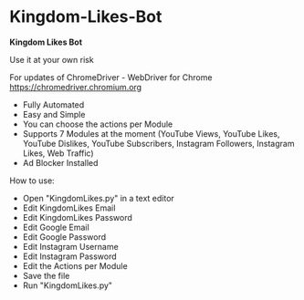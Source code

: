 # Kingdom-Likes-Bot
**Kingdom Likes Bot**

Use it at your own risk

For updates of ChromeDriver - WebDriver for Chrome
https://chromedriver.chromium.org


- Fully Automated
- Easy and Simple
- You can choose the actions per Module
- Supports 7 Modules at the moment (YouTube Views, YouTube Likes, YouTube Dislikes, YouTube Subscribers, Instagram Followers, Instagram Likes, Web Traffic)
- Ad Blocker Installed

How to use:
- Open "KingdomLikes.py" in a text editor
- Edit KingdomLikes Email
- Edit KingdomLikes Password
- Edit Google Email
- Edit Google Password
- Edit Instagram Username
- Edit Instagram Password
- Edit the Actions per Module
- Save the file
- Run "KingdomLikes.py"
